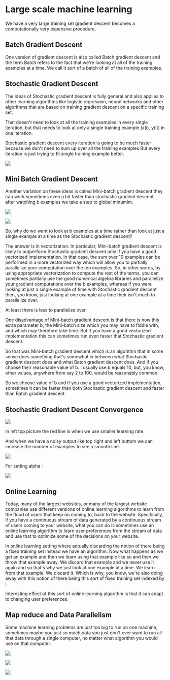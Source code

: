 # Large scale machine learning

We have a very large training set gradient descent becomes a computationally very expensive procedure.

## Batch Gradient Descent

One version of gradient descent is also called Batch gradient descent and the term Batch refers to the fact that we're looking at all of the training examples at a time. We call it sort of a batch of all of the training examples.

## Stochastic Gradient Descent

The ideas of Stochastic gradient descent is fully general and also applies to other learning algorithms like logistic regression, neural networks and other algorithms that are based on training gradient descent on a specific training set.

That doesn't need to look at all the training examples in every single iteration, but that needs to look at only a single training example (x(i), y(i)) in one iteration.

Stochastic gradient descent every iteration is going to be much faster because we don't need to sum up over all the training examples But every iteration is just trying to fit single training example better.

![](https://github.com/rojinakashefi/MachineLearning-Course/blob/main/week10/pictures/sgd-bgd.png)

## Mini Batch Gradient Descent

Another variation on these ideas is called Mini-batch gradient descent they can work sometimes even a bit faster than stochastic gradient descent. after watching b examples we take a step to global minumim.

![](https://github.com/rojinakashefi/MachineLearning-Course/blob/main/week10/pictures/mbgds.png)

![](https://github.com/rojinakashefi/MachineLearning-Course/blob/main/week10/pictures/mbgds-2.png)

So, why do we want to look at b examples at a time rather than look at just a single example at a time as the Stochastic gradient descent? 

The answer is in vectorization. In particular, Mini-batch gradient descent is likely to outperform Stochastic gradient descent only if you have a good vectorized implementation. In that case, the sum over 10 examples can be performed in a more vectorized way which will allow you to partially parallelize your computation over the ten examples. So, in other words, by using appropriate vectorization to compute the rest of the terms, you can sometimes partially use the good numerical algebra libraries and parallelize your gradient computations over the b examples, whereas if you were looking at just a single example of time with Stochastic gradient descent then, you know, just looking at one example at a time their isn't much to parallelize over. 

At least there is less to parallelize over. 

One disadvantage of Mini-batch gradient descent is that there is now this extra parameter b, the Mini-batch size which you may have to fiddle with, and which may therefore take time. But if you have a good vectorized implementation this can sometimes run even faster that Stochastic gradient descent. 

So that was Mini-batch gradient descent which is an algorithm that in some sense does something that's somewhat in between what Stochastic gradient descent does and what Batch gradient descent does. And if you choose their reasonable value of b. I usually use b equals 10, but, you know, other values, anywhere from say 2 to 100, would be reasonably common. 

So we choose value of b and if you use a good vectorized implementation, sometimes it can be faster than both Stochastic gradient descent and faster than Batch gradient descent.

## Stochastic Gradient Descent Convergence

![](https://github.com/rojinakashefi/MachineLearning-Course/blob/main/week10/pictures/convergence.png)

In left top picture the red line is when we use smaller learning rate.

And when we have a noisy output like top right and left buttom we  can increase the number of examples to see a smooth line.

![](https://github.com/rojinakashefi/MachineLearning-Course/blob/main/week10/pictures/pic1.png)

For setting alpha :

![](https://github.com/rojinakashefi/MachineLearning-Course/blob/main/week10/pictures/alpha.png)

## Online Learning

Today, many of the largest websites, or many of the largest website companies use different versions of online learning algorithms to learn from the flood of users that keep on coming to, back to the website. Specifically, if you have a continuous stream of data generated by a continuous stream of users coming to your website, what you can do is sometimes use an online learning algorithm to learn user preferences from the stream of data and use that to optimize some of the decisions on your website.

In online learning setting where actually discarding the notion of there being a fixed training set instead we have an algorithm. Now what happens as we get an example and then we learn using that example like so and then we throw that example away. We discard that example and we never use it again and so that's why we just look at one example at a time. We learn from that example. We discard it. Which is why, you know, we're also doing away with this notion of there being this sort of fixed training set indexed by i.

Interesting effect of this sort of online learning algorithm is that it can adapt to changing user preferences.

## Map reduce and Data Parallelism

Some machine learning problems are just too big to run on one machine, sometimes maybe you just so much data you just don't ever want to run all that data through a single computer, no matter what algorithm you would use on that computer.

![](https://github.com/rojinakashefi/MachineLearning-Course/blob/main/week10/pictures/mapreduce.png)

![](https://github.com/rojinakashefi/MachineLearning-Course/blob/main/week10/pictures/multi-com.png)

![](https://github.com/rojinakashefi/MachineLearning-Course/blob/main/week10/pictures/multi-core.png)
